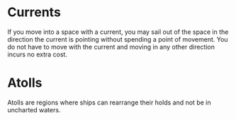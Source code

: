 # Currents
If you move into a space with a current, you may sail out of the space in the direction the current is pointing without spending a point of movement. You do not have to move with the current and moving in any other direction incurs no extra cost.

# Atolls
Atolls are regions where ships can rearrange their holds and not be in uncharted waters.
